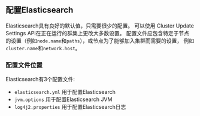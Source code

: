 ## 配置Elasticsearch

Elasticsearch具有良好的默认值，只需要很少的配置。 可以使用 Cluster Update Settings API在正在运行的群集上更改大多数设置。
配置文件应包含特定于节点的设置（例如`node.name`和`paths`），或节点为了能够加入集群而需要的设置，
例如`cluster.name`和`network.host`。

### 配置文件位置

Elasticsearch有3个配置文件:
- `elasticsearch.yml` 用于配置Elasticsearch
- `jvm.options` 用于配置Elasticsearch JVM
- `log4j2.properties` 用于配置Elasticsearch日志


